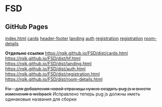 # FSD

## GitHub Pages

[index.html](https://rqik.github.io/FSD/dist/index.html)
[cards](https://rqik.github.io/FSD/dist/cards.html)
[header-footer](https://rqik.github.io/FSD/dist/hf.html)
[landing](https://rqik.github.io/FSD/dist/landing.html)
[auth](https://rqik.github.io/FSD/dist/auth.html)
[registration](https://rqik.github.io/FSD/dist/registration.html)
[registration](https://rqik.github.io/FSD/dist/auth.html)
[room-details](https://rqik.github.io/FSD/dist/room-details.html)

**Отдельно ссылки**
https://rqik.github.io/FSD/dist/cards.html
https://rqik.github.io/FSD/dist/hf.html
https://rqik.github.io/FSD/dist/landing.html
https://rqik.github.io/FSD/dist/auth.html
https://rqik.github.io/FSD/dist/registration.html
https://rqik.github.io/FSD/dist/room-details.html

~~Fix  - для добавления новой страницы нужно создать pug js и внести изменения в webpack~~
Исправлено теперь pug js должны иметь одинаковые названия для сборки